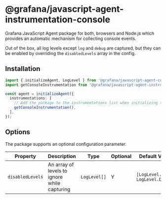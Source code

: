 # @grafana/javascript-agent-instrumentation-console

Grafana JavaScript Agent package for both, browsers and Node.js which provides an automatic mechanism for collecting
console events.

Out of the box, all log levels except `log` and `debug` are captured, but they can be enabled by overriding the
`disabledLevels` array in the config.

## Installation

```ts
import { initializeAgent, LogLevel } from '@grafana/javascript-agent-core';
import getConsoleInstrumentation from '@grafana/javascript-agent-instrumentation-console';

const agent = initializeAgent({
  instrumentations: [
    // Add the package to the instrumentations list when initializing the agent
    getConsoleInstrumentation(),
  ],
});
```

## Options

The package supports an optional configuration parameter.

| Property         | Description                                  | Type         | Optional | Default Value                    |
| ---------------- | -------------------------------------------- | ------------ | -------- | -------------------------------- |
| `disabledLevels` | An array of levels to ignore while capturing | `LogLevel[]` | Y        | `[LogLevel.LOG, LogLevel.DEBUG]` |
